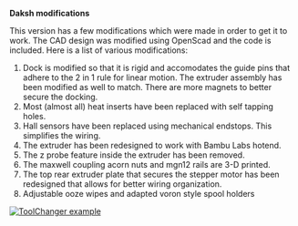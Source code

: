 <b>Daksh modifications</b>

This version has a few modifications which were made in order to get it to work. The CAD design was modified using OpenScad and the code is included. Here is a list of various modifications:

1. Dock is modified so that it is rigid and accomodates the guide pins that adhere to the 2 in 1 rule for linear motion. The extruder assembly has been modified as well to match. There are more magnets to better secure the docking. 
2. Most (almost all) heat inserts have been replaced with self tapping holes.
3. Hall sensors have been replaced using mechanical endstops. This simplifies the wiring. 
4. The extruder has been redesigned to work with Bambu Labs hotend.
5. The z probe feature inside the extruder has been removed.
6. The maxwell coupling acorn nuts and mgn12 rails are 3-D printed.
7. The top rear extruder plate that secures the stepper motor has been redesigned that allows for better wiring organization.
8. Adjustable ooze wipes and adapted voron style spool holders



[![ToolChanger example](https://img.youtube.com/vi/bsXgGvNo5a8/0.jpg)](https://www.youtube.com/watch?v=bsXgGvNo5a8)
   
